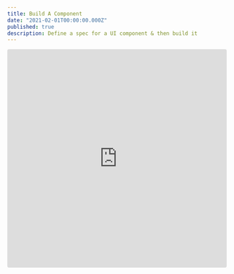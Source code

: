 ```yaml
---
title: Build A Component
date: "2021-02-01T00:00:00.000Z"
published: true
description: Define a spec for a UI component & then build it
---
```


<iframe src="https://codesandbox.io/embed/cool-haze-9gbov?fontsize=14&hidenavigation=1&theme=dark"
     style="width:100%; height:500px; border:0; border-radius: 4px; overflow:hidden;"
     title="cool-haze-9gbov"
    allow="accelerometer; ambient-light-sensor; camera; encrypted-media; geolocation; gyroscope; hid; microphone; midi; payment; usb; vr; xr-spatial-tracking"
    sandbox="allow-forms allow-modals allow-popups allow-presentation allow-same-origin allow-scripts"
  ></iframe>
